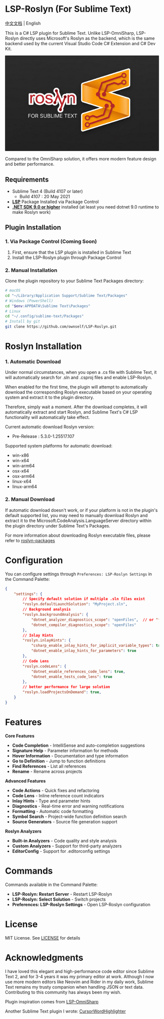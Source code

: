 # LSP-Roslyn (For Sublime Text)

[中文文档](README_cn.md) | English

This is a C# LSP plugin for Sublime Text. Unlike LSP-OmniSharp, LSP-Roslyn directly uses Microsoft's Roslyn as the backend, which is the same backend used by the current Visual Studio Code C# Extension and C# Dev Kit.

![LSP-Roslyn](lsp-roslyn.png)

Compared to the OmniSharp solution, it offers more modern feature design and better performance.

## Requirements

- Sublime Text 4 (Build 4107 or later)
	- Build 4107 : 20 May 2021
- **[LSP](https://packagecontrol.io/packages/LSP)** Package Installed via Package Control
- **[.NET SDK 9.0 or higher](https://dotnet.microsoft.com/download)** installed (at least you need dotnet 9.0 runtime to make Roslyn work)

## Plugin Installation

### 1. Via Package Control (Coming Soon)

1. First, ensure that the LSP plugin is installed in Sublime Text
2. Install the LSP-Roslyn plugin through Package Control

### 2. Manual Installation

Clone the plugin repository to your Sublime Text Packages directory:

```bash
# macOS
cd "~/Library/Application Support/Sublime Text/Packages"
# Windows (PowerShell)
cd "$env:APPDATA\Sublime Text\Packages"
# Linux
cd "~/.config/sublime-text/Packages"
# Install by git
git clone https://github.com/ownself/LSP-Roslyn.git
```

# Roslyn Installation

### 1. Automatic Download

Under normal circumstances, when you open a .cs file with Sublime Text, it will automatically search for .sln and .csproj files and enable LSP-Roslyn.

When enabled for the first time, the plugin will attempt to automatically download the corresponding Roslyn executable based on your operating system and extract it to the plugin directory.

Therefore, simply wait a moment. After the download completes, it will automatically extract and start Roslyn, and Sublime Text's C# LSP functionality will automatically take effect.

Current automatic download Roslyn version:

- Pre-Release : 5.3.0-1.25517.107

Supported system platforms for automatic download:

- win-x86
- win-x64
- win-arm64
- osx-x64
- osx-arm64
- linux-x64
- linux-arm64

### 2. Manual Download

If automatic download doesn't work, or if your platform is not in the plugin's default supported list, you may need to manually download Roslyn and extract it to the Microsoft.CodeAnalysis.LanguageServer directory within the plugin directory under Sublime Text's Packages.

For more information about downloading Roslyn executable files, please refer to [roslyn-packages](https://github.com/dotnet/roslyn/blob/main/docs/wiki/NuGet-packages.md)

# Configuration

You can configure settings through `Preferences: LSP-Roslyn Settings` in the Command Palette:

```json
{
    "settings": {
        // Specify default solution if multiple .sln files exist
        "roslyn.defaultLaunchSolution": "MyProject.sln",
		// Background analysis
        "roslyn.backgroundAnalysis": {
            "dotnet_analyzer_diagnostics_scope": "openFiles",  // or "fullSolution", "none"
            "dotnet_compiler_diagnostics_scope": "openFiles"
        },
		// Inlay Hints
        "roslyn.inlayHints": {
            "csharp_enable_inlay_hints_for_implicit_variable_types": true,
            "dotnet_enable_inlay_hints_for_parameters": true
        },
		// Code Lens
	    "roslyn.codeLens": {
            "dotnet_enable_references_code_lens": true,
            "dotnet_enable_tests_code_lens": true
        },
		// better performance for large solution
		"roslyn.loadProjectsOnDemand": true,
    }
}
```

# Features

**Core Features**

- **Code Completion** - IntelliSense and auto-completion suggestions
- **Signature Help** - Parameter information for methods
- **Hover Information** - Documentation and type information
- **Go to Definition** - Jump to function definitions
- **Find References** - List all references
- **Rename** - Rename across projects

**Advanced Features**

- **Code Actions** - Quick fixes and refactoring
- **Code Lens** - Inline reference count indicators
- **Inlay Hints** - Type and parameter hints
- **Diagnostics** - Real-time error and warning notifications
- **Formatting** - Automatic code formatting
- **Symbol Search** - Project-wide function definition search
- **Source Generators** - Source file generation support

**Roslyn Analyzers**

- **Built-in Analyzers** - Code quality and style analysis
- **Custom Analyzers** - Support for third-party analyzers
- **EditorConfig** - Support for .editorconfig settings

# Commands

Commands available in the Command Palette:

- **LSP-Roslyn: Restart Server** - Restart LSP-Roslyn
- **LSP-Roslyn: Select Solution** - Switch projects
- **Preferences: LSP-Roslyn Settings** - Open LSP-Roslyn configuration

# License

MIT License. See [LICENSE](LICENSE) for details

# Acknowledgments

I have loved this elegant and high-performance code editor since Sublime Text 2, and for 3-4 years it was my primary editor at work. Although I now use more modern editors like Neovim and Rider in my daily work, Sublime Text remains my trusty companion when handling JSON or text data. Contributing to this community has always been my wish.

Plugin inspiration comes from [LSP-OmniSharp](https://github.com/sublimelsp/LSP-OmniSharp)

Another Sublime Text plugin I wrote: [CursorWordHighlighter](https://github.com/ownself/CursorWordHighlighter)
